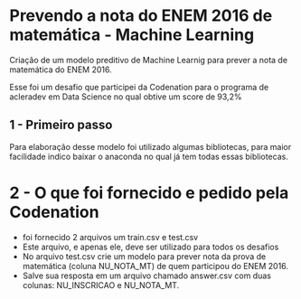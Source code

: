 # Prevendo a nota do ENEM 2016 de matemática - Machine Learning 

Criação de um modelo preditivo de Machine Learnig para prever a nota de matemática do ENEM 2016.  

Esse foi um desafio que participei da Codenation para o programa de acleradev em Data Science no qual obtive um score de 93,2% 

## 1 - Primeiro passo 
 Para elaboração desse modelo foi utilizado algumas bibliotecas, para maior facilidade indico baixar o anaconda no qual já tem todas essas bibliotecas.

 # 2 - O que foi fornecido  e pedido pela Codenation

- foi fornecido 2 arquivos um train.csv e test.csv
- Este arquivo, e apenas ele, deve ser utilizado para todos os desafios
- No arquivo test.csv crie um modelo para prever nota da prova de matemática (coluna NU_NOTA_MT) de quem participou do ENEM 2016.
- Salve sua resposta em um arquivo chamado answer.csv com duas colunas: NU_INSCRICAO e NU_NOTA_MT.
